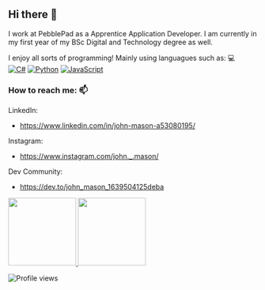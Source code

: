 ## Hi there 👋
I work at PebblePad as a Apprentice Application Developer. I am currently in my first year of my BSc Digital and Technology degree as well. 

I enjoy all sorts of programming! Mainly using languagues such as: 💻  
[![C#](https://img.shields.io/badge/-CSharp-000?&logo=CSharp)](https://github.com/johnmason27)
[![Python](https://img.shields.io/badge/-Python-000?&logo=python)](https://github.com/johnmason27)
[![JavaScript](https://img.shields.io/badge/-JavaScript-000?&logo=JavaScript&logoColor=ddc508)](https://github.com/johnmason27)

### How to reach me: 📫 
LinkedIn: 
- https://www.linkedin.com/in/john-mason-a53080195/

Instagram: 
- https://www.instagram.com/john._.mason/

Dev Community: 
- https://dev.to/john_mason_1639504125deba

<a href="https://github.com/johnmason27">
  <img height="137px" src="https://github-readme-stats.vercel.app/api?username=johnmason27&hide_title=true&hide_border=true&show_icons=true&include_all_commits=true&count_private=true&line_height=21&text_color=000&icon_color=000&bg_color=0,ea6161,ffc64d,fffc4d,52fa5a&theme=graywhite" />
  <img height="137px" src="https://github-readme-stats.vercel.app/api/top-langs/?username=johnmason27&hide=html&hide_title=true&hide_border=true&layout=compact&langs_count=7&exclude_repo=comp426,Redventures-Movie-Quotes&text_color=000&icon_color=fff&bg_color=0,52fa5a,4dfcff,c64dff&theme=graywhite" />
</a>

![Profile views](https://gpvc.arturio.dev/johnmason27)  
